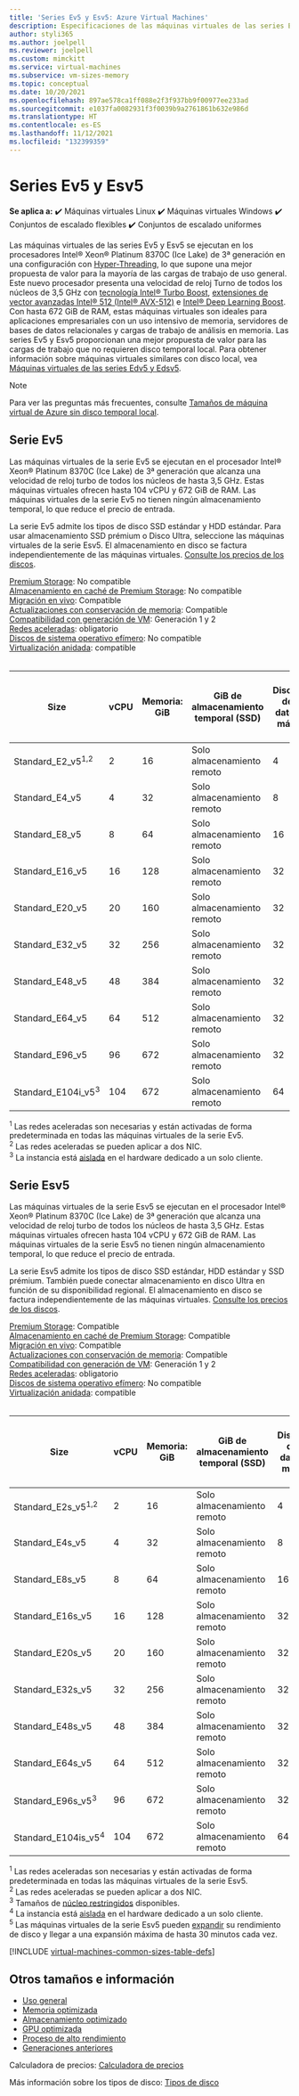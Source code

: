 ```yaml
---
title: 'Series Ev5 y Esv5: Azure Virtual Machines'
description: Especificaciones de las máquinas virtuales de las series Ev5 y Esv5.
author: styli365
ms.author: joelpell
ms.reviewer: joelpell
ms.custom: mimckitt
ms.service: virtual-machines
ms.subservice: vm-sizes-memory
ms.topic: conceptual
ms.date: 10/20/2021
ms.openlocfilehash: 897ae578ca1ff088e2f3f937bb9f00977ee233ad
ms.sourcegitcommit: e1037fa0082931f3f0039b9a2761861b632e986d
ms.translationtype: HT
ms.contentlocale: es-ES
ms.lasthandoff: 11/12/2021
ms.locfileid: "132399359"
---
```

# <a name="ev5-and-esv5-series"></a>Series Ev5 y Esv5

**Se aplica a:** :heavy_check_mark: Máquinas virtuales Linux :heavy_check_mark: Máquinas virtuales Windows :heavy_check_mark: Conjuntos de escalado flexibles :heavy_check_mark: Conjuntos de escalado uniformes

Las máquinas virtuales de las series Ev5 y Esv5 se ejecutan en los procesadores Intel&reg; Xeon&reg; Platinum 8370C (Ice Lake) de 3ª generación en una configuración con [Hyper-Threading](https://www.intel.com/content/www/us/en/architecture-and-technology/hyper-threading/hyper-threading-technology.html), lo que supone una mejor propuesta de valor para la mayoría de las cargas de trabajo de uso general. Este nuevo procesador presenta una velocidad de reloj Turno de todos los núcleos de 3,5 GHz con [tecnología Intel&reg; Turbo Boost](https://www.intel.com/content/www/us/en/architecture-and-technology/turbo-boost/turbo-boost-technology.html), [extensiones de vector avanzadas Intel&reg; 512 (Intel&reg; AVX-512)](https://www.intel.com/content/www/us/en/architecture-and-technology/avx-512-overview.html) e [Intel&reg; Deep Learning Boost](https://software.intel.com/content/www/us/en/develop/topics/ai/deep-learning-boost.html). Con hasta 672 GiB de RAM, estas máquinas virtuales son ideales para aplicaciones empresariales con un uso intensivo de memoria, servidores de bases de datos relacionales y cargas de trabajo de análisis en memoria. Las series Ev5 y Esv5 proporcionan una mejor propuesta de valor para las cargas de trabajo que no requieren disco temporal local. Para obtener información sobre máquinas virtuales similares con disco local, vea [Máquinas virtuales de las series Edv5 y Edsv5](edv5-edsv5-series.md).

> [!NOTE]
> Para ver las preguntas más frecuentes, consulte [Tamaños de máquina virtual de Azure sin disco temporal local](azure-vms-no-temp-disk.yml).

## <a name="ev5-series"></a>Serie Ev5

Las máquinas virtuales de la serie Ev5 se ejecutan en el procesador Intel® Xeon® Platinum 8370C (Ice Lake) de 3ª generación que alcanza una velocidad de reloj turbo de todos los núcleos de hasta 3,5 GHz.  Estas máquinas virtuales ofrecen hasta 104 vCPU y 672 GiB de RAM. Las máquinas virtuales de la serie Ev5 no tienen ningún almacenamiento temporal, lo que reduce el precio de entrada.

La serie Ev5 admite los tipos de disco SSD estándar y HDD estándar. Para usar almacenamiento SSD prémium o Disco Ultra, seleccione las máquinas virtuales de la serie Esv5. El almacenamiento en disco se factura independientemente de las máquinas virtuales. [Consulte los precios de los discos](https://azure.microsoft.com/pricing/details/managed-disks/).

[Premium Storage](premium-storage-performance.md): No compatible<br>
[Almacenamiento en caché de Premium Storage](premium-storage-performance.md): No compatible<br>
[Migración en vivo](maintenance-and-updates.md): Compatible<br>
[Actualizaciones con conservación de memoria](maintenance-and-updates.md): Compatible<br>
[Compatibilidad con generación de VM](generation-2.md): Generación 1 y 2<br>
[Redes aceleradas](../virtual-network/create-vm-accelerated-networking-cli.md): obligatorio <br>
[Discos de sistema operativo efímero](ephemeral-os-disks.md): No compatible <br>
[Virtualización anidada](/virtualization/hyper-v-on-windows/user-guide/nested-virtualization): compatible <br>
<br>

| Size | vCPU | Memoria: GiB | GiB de almacenamiento temporal (SSD) | Discos de datos máx. | Nº máx. NIC|Ancho de banda de red máx. (Mbps) |
|---|---|---|---|---|---|---|
| Standard_E2_v5<sup>1,2</sup>  | 2   | 16  | Solo almacenamiento remoto | 4  | 2 | 12500 |
| Standard_E4_v5                | 4   | 32  | Solo almacenamiento remoto | 8  | 2 | 12500 |
| Standard_E8_v5                | 8   | 64  | Solo almacenamiento remoto | 16 | 4 | 12500 |
| Standard_E16_v5               | 16  | 128 | Solo almacenamiento remoto | 32 | 8 | 12500 |
| Standard_E20_v5               | 20  | 160 | Solo almacenamiento remoto | 32 | 8 | 12500  |
| Standard_E32_v5               | 32  | 256 | Solo almacenamiento remoto | 32 | 8 | 16000  |
| Standard_E48_v5               | 48  | 384 | Solo almacenamiento remoto | 32 | 8 | 24000  |
| Standard_E64_v5               | 64  | 512 | Solo almacenamiento remoto | 32 | 8 | 30000  |
| Standard_E96_v5               | 96  | 672 | Solo almacenamiento remoto | 32 | 8 | 30000  |
| Standard_E104i_v5<sup>3</sup> | 104 | 672 | Solo almacenamiento remoto | 64 | 8 | 100000 |

<sup>1</sup> Las redes aceleradas son necesarias y están activadas de forma predeterminada en todas las máquinas virtuales de la serie Ev5.<br>
<sup>2</sup> Las redes aceleradas se pueden aplicar a dos NIC.<br>
<sup>3</sup> La instancia está [aislada](../security/fundamentals/isolation-choices.md#compute-isolation) en el hardware dedicado a un solo cliente.<br>

## <a name="esv5-series"></a>Serie Esv5

Las máquinas virtuales de la serie Esv5 se ejecutan en el procesador Intel® Xeon® Platinum 8370C (Ice Lake) de 3ª generación que alcanza una velocidad de reloj turbo de todos los núcleos de hasta 3,5 GHz.  Estas máquinas virtuales ofrecen hasta 104 vCPU y 672 GiB de RAM. Las máquinas virtuales de la serie Esv5 no tienen ningún almacenamiento temporal, lo que reduce el precio de entrada.

La serie Esv5 admite los tipos de disco SSD estándar, HDD estándar y SSD prémium. También puede conectar almacenamiento en disco Ultra en función de su disponibilidad regional. El almacenamiento en disco se factura independientemente de las máquinas virtuales. [Consulte los precios de los discos](https://azure.microsoft.com/pricing/details/managed-disks/).

[Premium Storage](premium-storage-performance.md): Compatible<br>
[Almacenamiento en caché de Premium Storage](premium-storage-performance.md): Compatible<br>
[Migración en vivo](maintenance-and-updates.md): Compatible<br>
[Actualizaciones con conservación de memoria](maintenance-and-updates.md): Compatible<br>
[Compatibilidad con generación de VM](generation-2.md): Generación 1 y 2<br>
[Redes aceleradas](../virtual-network/create-vm-accelerated-networking-cli.md): obligatorio <br>
[Discos de sistema operativo efímero](ephemeral-os-disks.md): No compatible <br>
[Virtualización anidada](/virtualization/hyper-v-on-windows/user-guide/nested-virtualization): compatible <br>
<br>

| Size | vCPU | Memoria: GiB | GiB de almacenamiento temporal (SSD) | Discos de datos máx. | Rendimiento máximo del disco sin almacenamiento en la caché: IOPS/Mbps | Rendimiento máx. de disco de expansión sin caché: IOPS/MBps<sup>5</sup> | Nº máx. NIC | Ancho de banda de red máx. (Mbps) |
|---|---|---|---|---|---|---|---|---|
| Standard_E2s_v5<sup>1,2</sup>  | 2   | 16  | Solo almacenamiento remoto | 4  | 3750/85     | 10 000/1200 | 2 | 12500 |
| Standard_E4s_v5                | 4   | 32  | Solo almacenamiento remoto | 8  | 6400/145    | 20 000/1200 | 2 | 12500 |
| Standard_E8s_v5                | 8   | 64  | Solo almacenamiento remoto | 16 | 12 800/290   | 20 000/1200 | 4 | 12500 |
| Standard_E16s_v5               | 16  | 128 | Solo almacenamiento remoto | 32 | 25 600/600   | 40 000/1200 | 8 | 12500 |
| Standard_E20s_v5               | 20  | 160 | Solo almacenamiento remoto | 32 | 32000/750   | 64 000/1600 | 8 | 12500  |
| Standard_E32s_v5               | 32  | 256 | Solo almacenamiento remoto | 32 | 51 200/865   | 80000/2000 | 8 | 16000  |
| Standard_E48s_v5               | 48  | 384 | Solo almacenamiento remoto | 32 | 76 800/1315  | 80 000/3000 | 8 | 24000  |
| Standard_E64s_v5               | 64  | 512 | Solo almacenamiento remoto | 32 | 80 000/1735  | 80 000/3000 | 8 | 30000  |
| Standard_E96s_v5<sup>3</sup>   | 96  | 672 | Solo almacenamiento remoto | 32 | 80 000/2600  | 80 000/4000 | 8 | 35000  |
| Standard_E104is_v5<sup>4</sup> | 104 | 672 | Solo almacenamiento remoto | 64 | 120000/4000 | 120000/4000 | 8 | 100000 |

<sup>1</sup> Las redes aceleradas son necesarias y están activadas de forma predeterminada en todas las máquinas virtuales de la serie Esv5.<br>
<sup>2</sup> Las redes aceleradas se pueden aplicar a dos NIC.<br>
<sup>3</sup> Tamaños de [núcleo restringidos](constrained-vcpu.md) disponibles.<br>
<sup>4</sup> La instancia está [aislada](../security/fundamentals/isolation-choices.md#compute-isolation) en el hardware dedicado a un solo cliente.<br>
<sup>5</sup> Las máquinas virtuales de la serie Esv5 pueden [expandir](disk-bursting.md) su rendimiento de disco y llegar a una expansión máxima de hasta 30 minutos cada vez.

[!INCLUDE [virtual-machines-common-sizes-table-defs](../../includes/virtual-machines-common-sizes-table-defs.md)]

## <a name="other-sizes-and-information"></a>Otros tamaños e información

- [Uso general](sizes-general.md)
- [Memoria optimizada](sizes-memory.md)
- [Almacenamiento optimizado](sizes-storage.md)
- [GPU optimizada](sizes-gpu.md)
- [Proceso de alto rendimiento](sizes-hpc.md)
- [Generaciones anteriores](sizes-previous-gen.md)

Calculadora de precios: [Calculadora de precios](https://azure.microsoft.com/pricing/calculator/)

Más información sobre los tipos de disco: [Tipos de disco](./disks-types.md#ultra-disks)
